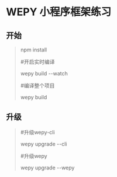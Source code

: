 # WEPY 小程序框架练习

## 开始
> npm install
>
> #开启实时编译
>
> wepy build --watch
>
> #编译整个项目
>
> wepy build


## 升级
> #升级wepy-cli
>
> wepy upgrade --cli
>
> #升级wepy
>
> wepy upgrade --wepy
